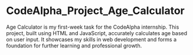 # CodeAlpha_Project_Age_Calculator
Age Calculator is my first-week task for the CodeAlpha internship. This project, built using HTML and JavaScript, accurately calculates age based on user input. It showcases my skills in web development and forms a foundation for further learning and professional growth.

